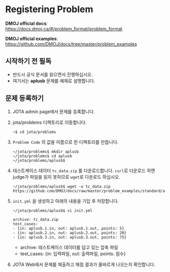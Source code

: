 # Registering Problem

**DMOJ official docs**: https://docs.dmoj.ca/#/problem_format/problem_format

**DMOJ official examples**: https://github.com/DMOJ/docs/tree/master/problem_examples

## 시작하기 전 필독
* 반드시 공식 문서를 읽으면서 진행하십시오.
* 여기서는 **aplusb** 문제를 예제로 설명합니다.

## 문제 등록하기

1. JOTA admin page에서 문제를 등록합니다.

2. jota/problems 디렉토리로 이동합니다.
    ```
    ~$ cd jota/problems
    ```

3. `Problem Code` 의 값을 이름으로 한 디렉토리를 만듭니다.
   ```
   ~/jota/problems$ mkdir aplusb
   ~/jota/problems$ cd aplusb
   ~/jota/problems/aplusb$
   ```

4. 테스트케이스 데이터 `tc_data.zip` 를 다운로드합니다. `curl`로 다운로드 하면 judge가 파일을 읽지 못하므로 `wget`로 다운로드 하십시오.
    ```
    ~/jota/problems/aplusb$ wget -o tc_data.zip https://github.com/DMOJ/docs/raw/master/problem_examples/standard/aplusb/aplusb.zip
    ```

5. `init.yml` 을 생성하고 아래의 내용을 기입 후 저장합니다.
    ```
    ~/jota/problems/aplusb$ vi init.yml
    ```
    ```
    archive: tc_data.zip
    test_cases:
    - {in: aplusb.1.in, out: aplusb.1.out, points: 5}
    - {in: aplusb.2.in, out: aplusb.2.out, points: 20}
    - {in: aplusb.3.in, out: aplusb.3.out, points: 75}
    ```
    * archive: 테스트케이스 데이터를 담고 있는 압축 파일
    * test_cases: {in: 입력파일, out: 출력파일, points: 점수}

6. JOTA Web에서 문제를 제출하고 채점 결과가 올바르게 나오는지 확인합니다.
